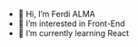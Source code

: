 - 👋 Hi, I’m Ferdi ALMA
- 👀 I’m interested in Front-End
- 🌱 I’m currently learning React

<!---
ferdialma/ferdialma is a ✨ special ✨ repository because its `README.md` (this file) appears on your GitHub profile.
You can click the Preview link to take a look at your changes.
--->
